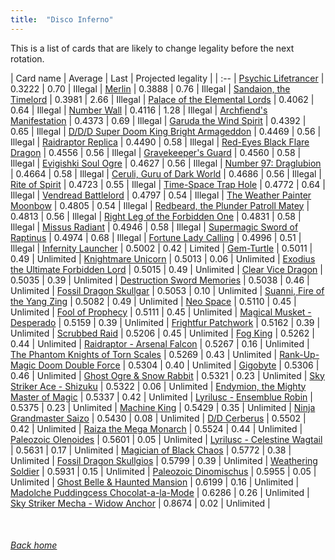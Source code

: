 ```yaml
---
title:  "Disco Inferno"
---
```


This is a list of cards that are likely to change legality before the next rotation.

| Card name | Average | Last | Projected legality |
| :-- |
[Psychic Lifetrancer](https://db.ygoprodeck.com/card/?search=Psychic%20Lifetrancer) | 0.3222 | 0.70 | Illegal |
[Merlin](https://db.ygoprodeck.com/card/?search=Merlin) | 0.3888 | 0.76 | Illegal |
[Sandaion, the Timelord](https://db.ygoprodeck.com/card/?search=Sandaion,%20the%20Timelord) | 0.3981 | 2.66 | Illegal |
[Palace of the Elemental Lords](https://db.ygoprodeck.com/card/?search=Palace%20of%20the%20Elemental%20Lords) | 0.4062 | 0.64 | Illegal |
[Number Wall](https://db.ygoprodeck.com/card/?search=Number%20Wall) | 0.4116 | 1.28 | Illegal |
[Archfiend's Manifestation](https://db.ygoprodeck.com/card/?search=Archfiend's%20Manifestation) | 0.4373 | 0.69 | Illegal |
[Garuda the Wind Spirit](https://db.ygoprodeck.com/card/?search=Garuda%20the%20Wind%20Spirit) | 0.4392 | 0.65 | Illegal |
[D/D/D Super Doom King Bright Armageddon](https://db.ygoprodeck.com/card/?search=D/D/D%20Super%20Doom%20King%20Bright%20Armageddon) | 0.4469 | 0.56 | Illegal |
[Raidraptor Replica](https://db.ygoprodeck.com/card/?search=Raidraptor%20Replica) | 0.4490 | 0.58 | Illegal |
[Red-Eyes Black Flare Dragon](https://db.ygoprodeck.com/card/?search=Red-Eyes%20Black%20Flare%20Dragon) | 0.4556 | 0.56 | Illegal |
[Gravekeeper's Guard](https://db.ygoprodeck.com/card/?search=Gravekeeper's%20Guard) | 0.4560 | 0.58 | Illegal |
[Evigishki Soul Ogre](https://db.ygoprodeck.com/card/?search=Evigishki%20Soul%20Ogre) | 0.4627 | 0.56 | Illegal |
[Number 97: Draglubion](https://db.ygoprodeck.com/card/?search=Number%2097:%20Draglubion) | 0.4664 | 0.58 | Illegal |
[Ceruli, Guru of Dark World](https://db.ygoprodeck.com/card/?search=Ceruli,%20Guru%20of%20Dark%20World) | 0.4686 | 0.56 | Illegal |
[Rite of Spirit](https://db.ygoprodeck.com/card/?search=Rite%20of%20Spirit) | 0.4723 | 0.55 | Illegal |
[Time-Space Trap Hole](https://db.ygoprodeck.com/card/?search=Time-Space%20Trap%20Hole) | 0.4772 | 0.64 | Illegal |
[Vendread Battlelord](https://db.ygoprodeck.com/card/?search=Vendread%20Battlelord) | 0.4797 | 0.54 | Illegal |
[The Weather Painter Moonbow](https://db.ygoprodeck.com/card/?search=The%20Weather%20Painter%20Moonbow) | 0.4805 | 0.54 | Illegal |
[Redbeard, the Plunder Patroll Matey](https://db.ygoprodeck.com/card/?search=Redbeard,%20the%20Plunder%20Patroll%20Matey) | 0.4813 | 0.56 | Illegal |
[Right Leg of the Forbidden One](https://db.ygoprodeck.com/card/?search=Right%20Leg%20of%20the%20Forbidden%20One) | 0.4831 | 0.58 | Illegal |
[Missus Radiant](https://db.ygoprodeck.com/card/?search=Missus%20Radiant) | 0.4946 | 0.58 | Illegal |
[Supermagic Sword of Raptinus](https://db.ygoprodeck.com/card/?search=Supermagic%20Sword%20of%20Raptinus) | 0.4974 | 0.68 | Illegal |
[Fortune Lady Calling](https://db.ygoprodeck.com/card/?search=Fortune%20Lady%20Calling) | 0.4996 | 0.51 | Illegal |
[Infernity Launcher](https://db.ygoprodeck.com/card/?search=Infernity%20Launcher) | 0.5002 | 0.42 | Limited |
[Gem-Turtle](https://db.ygoprodeck.com/card/?search=Gem-Turtle) | 0.5011 | 0.49 | Unlimited |
[Knightmare Unicorn](https://db.ygoprodeck.com/card/?search=Knightmare%20Unicorn) | 0.5013 | 0.06 | Unlimited |
[Exodius the Ultimate Forbidden Lord](https://db.ygoprodeck.com/card/?search=Exodius%20the%20Ultimate%20Forbidden%20Lord) | 0.5015 | 0.49 | Unlimited |
[Clear Vice Dragon](https://db.ygoprodeck.com/card/?search=Clear%20Vice%20Dragon) | 0.5035 | 0.39 | Unlimited |
[Destruction Sword Memories](https://db.ygoprodeck.com/card/?search=Destruction%20Sword%20Memories) | 0.5038 | 0.46 | Unlimited |
[Fossil Dragon Skullgar](https://db.ygoprodeck.com/card/?search=Fossil%20Dragon%20Skullgar) | 0.5053 | 0.10 | Unlimited |
[Suanni, Fire of the Yang Zing](https://db.ygoprodeck.com/card/?search=Suanni,%20Fire%20of%20the%20Yang%20Zing) | 0.5082 | 0.49 | Unlimited |
[Neo Space](https://db.ygoprodeck.com/card/?search=Neo%20Space) | 0.5110 | 0.45 | Unlimited |
[Fool of Prophecy](https://db.ygoprodeck.com/card/?search=Fool%20of%20Prophecy) | 0.5111 | 0.45 | Unlimited |
[Magical Musket - Desperado](https://db.ygoprodeck.com/card/?search=Magical%20Musket%20-%20Desperado) | 0.5159 | 0.39 | Unlimited |
[Frightfur Patchwork](https://db.ygoprodeck.com/card/?search=Frightfur%20Patchwork) | 0.5162 | 0.39 | Unlimited |
[Scrubbed Raid](https://db.ygoprodeck.com/card/?search=Scrubbed%20Raid) | 0.5206 | 0.45 | Unlimited |
[Fog King](https://db.ygoprodeck.com/card/?search=Fog%20King) | 0.5262 | 0.44 | Unlimited |
[Raidraptor - Arsenal Falcon](https://db.ygoprodeck.com/card/?search=Raidraptor%20-%20Arsenal%20Falcon) | 0.5267 | 0.16 | Unlimited |
[The Phantom Knights of Torn Scales](https://db.ygoprodeck.com/card/?search=The%20Phantom%20Knights%20of%20Torn%20Scales) | 0.5269 | 0.43 | Unlimited |
[Rank-Up-Magic Doom Double Force](https://db.ygoprodeck.com/card/?search=Rank-Up-Magic%20Doom%20Double%20Force) | 0.5304 | 0.40 | Unlimited |
[Gigobyte](https://db.ygoprodeck.com/card/?search=Gigobyte) | 0.5306 | 0.46 | Unlimited |
[Ghost Ogre & Snow Rabbit](https://db.ygoprodeck.com/card/?search=Ghost%20Ogre%20%26%20Snow%20Rabbit) | 0.5321 | 0.23 | Unlimited |
[Sky Striker Ace - Shizuku](https://db.ygoprodeck.com/card/?search=Sky%20Striker%20Ace%20-%20Shizuku) | 0.5322 | 0.06 | Unlimited |
[Endymion, the Mighty Master of Magic](https://db.ygoprodeck.com/card/?search=Endymion,%20the%20Mighty%20Master%20of%20Magic) | 0.5337 | 0.42 | Unlimited |
[Lyrilusc - Ensemblue Robin](https://db.ygoprodeck.com/card/?search=Lyrilusc%20-%20Ensemblue%20Robin) | 0.5375 | 0.23 | Unlimited |
[Machine King](https://db.ygoprodeck.com/card/?search=Machine%20King) | 0.5429 | 0.35 | Unlimited |
[Ninja Grandmaster Saizo](https://db.ygoprodeck.com/card/?search=Ninja%20Grandmaster%20Saizo) | 0.5430 | 0.08 | Unlimited |
[D/D Cerberus](https://db.ygoprodeck.com/card/?search=D/D%20Cerberus) | 0.5502 | 0.42 | Unlimited |
[Raiza the Mega Monarch](https://db.ygoprodeck.com/card/?search=Raiza%20the%20Mega%20Monarch) | 0.5524 | 0.44 | Unlimited |
[Paleozoic Olenoides](https://db.ygoprodeck.com/card/?search=Paleozoic%20Olenoides) | 0.5601 | 0.05 | Unlimited |
[Lyrilusc - Celestine Wagtail](https://db.ygoprodeck.com/card/?search=Lyrilusc%20-%20Celestine%20Wagtail) | 0.5631 | 0.17 | Unlimited |
[Magician of Black Chaos](https://db.ygoprodeck.com/card/?search=Magician%20of%20Black%20Chaos) | 0.5772 | 0.38 | Unlimited |
[Fossil Dragon Skullgios](https://db.ygoprodeck.com/card/?search=Fossil%20Dragon%20Skullgios) | 0.5799 | 0.39 | Unlimited |
[Weathering Soldier](https://db.ygoprodeck.com/card/?search=Weathering%20Soldier) | 0.5931 | 0.15 | Unlimited |
[Paleozoic Dinomischus](https://db.ygoprodeck.com/card/?search=Paleozoic%20Dinomischus) | 0.5955 | 0.05 | Unlimited |
[Ghost Belle & Haunted Mansion](https://db.ygoprodeck.com/card/?search=Ghost%20Belle%20%26%20Haunted%20Mansion) | 0.6199 | 0.16 | Unlimited |
[Madolche Puddingcess Chocolat-a-la-Mode](https://db.ygoprodeck.com/card/?search=Madolche%20Puddingcess%20Chocolat-a-la-Mode) | 0.6286 | 0.26 | Unlimited |
[Sky Striker Mecha - Widow Anchor](https://db.ygoprodeck.com/card/?search=Sky%20Striker%20Mecha%20-%20Widow%20Anchor) | 0.8674 | 0.02 | Unlimited |

<br>

###### [Back home](index)